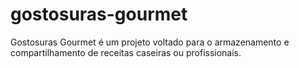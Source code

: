 # gostosuras-gourmet
Gostosuras Gourmet é um projeto voltado para o armazenamento e compartilhamento de receitas caseiras ou profissionais.
